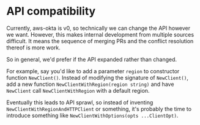 # API compatibility

Currently, aws-okta is v0, so technically we can change the API however we want. However, this makes internal development from multiple sources difficult. It means the sequence of merging PRs and the conflict resolution thereof is more work.

So in general, we'd prefer if the API expanded rather than changed.

For example, say you'd like to add a parameter `region` to constructor function `NewClient()`. Instead of modifying the signature of `NewClient()`, add a new function `NewClientWithRegion(region string)` and have `NewClient` call `NewClientWithRegion` with a default region.

Eventually this leads to API sprawl, so instead of inventing `NewClientWithRegionAndHTTPClient` or something, it's probably the time to introduce something like `NewClientWithOptions(opts ...ClientOpt)`.